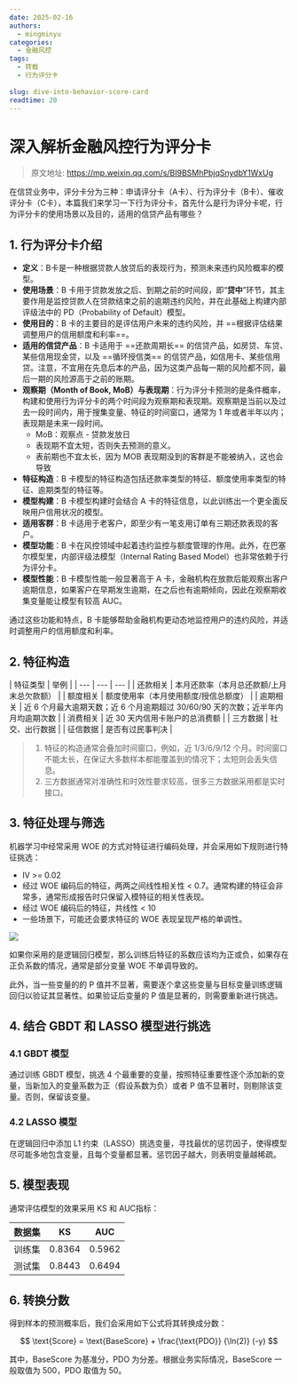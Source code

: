 ```yaml
---
date: 2025-02-16
authors:
  - mingminyu
categories:
  - 金融风控
tags:
  - 转载
  - 行为评分卡
  
slug: dive-into-behavior-score-card
readtime: 20
---
```


# 深入解析金融风控行为评分卡

> 原文地址: https://mp.weixin.qq.com/s/BI9BSMhPbjqSnydbY1WxUg

在信贷业务中，评分卡分为三种：申请评分卡（A卡）、行为评分卡（B卡）、催收评分卡（C卡），本篇我们来学习一下行为评分卡，首先什么是行为评分卡呢，行为评分卡的使用场景以及目的，适用的信贷产品有哪些？

<!-- more -->

## 1. 行为评分卡介绍

- **定义**：B卡是一种根据贷款人放贷后的表现行为，预测未来违约风险概率的模型。
- **使用场景**：B 卡用于贷款发放之后、到期之前的时间段，即“**贷中**”环节，其主要作用是监控贷款人在贷款结束之前的逾期违约风险，并在此基础上构建内部评级法中的 PD（Probability of Default）模型。
- **使用目的**：B 卡的主要目的是评估用户未来的违约风险，并 ==根据评估结果调整用户的信用额度和利率==。
- **适用的信贷产品**：B 卡适用于 ==还款周期长== 的信贷产品，如房贷、车贷、某些信用现金贷，以及 ==循环授信类== 的信贷产品，如信用卡、某些信用贷。注意，不宜用在先息后本的产品，因为这类产品每一期的风险都不同，最后一期的风险源高于之前的账期。
- **观察期（Month of Book, MoB）与表现期**：行为评分卡预测的是条件概率，构建和使用行为评分卡的两个时间段为观察期和表现期。观察期是当前以及过去一段时间内，用于搜集变量、特征的时间窗口，通常为 1 年或者半年以内；表现期是未来一段时间。
  - MoB：观察点 - 贷款发放日
  - 表现期不宜太短，否则失去预测的意义。
  - 表前期也不宜太长，因为 MOB 表现期没到的客群是不能被纳入，这也会导致
- **特征构造**：B 卡模型的特征构造包括还款率类型的特征、额度使用率类型的特征、逾期类型的特征等。
- **模型构建**：B 卡模型构建时会结合 A 卡的特征信息，以此训练出一个更全面反映用户信用状况的模型。
- **适用客群**：B 卡适用于老客户，即至少有一笔支用订单有三期还款表现的客户。
- **模型功能**：B 卡在风控领域中起着违约监控与额度管理的作用。此外，在巴塞尔模型里，内部评级法模型（Internal Rating Based Model）也非常依赖于行为评分卡。
- **模型性能**：B 卡模型性能一般显著高于 A 卡，金融机构在放款后能观察出客户逾期信息，如果客户在早期发生逾期，在之后也有逾期倾向，因此在观察期收集变量能让模型有较高 AUC。

通过这些功能和特点，B 卡能够帮助金融机构更动态地监控用户的违约风险，并适时调整用户的信用额度和利率。

## 2. 特征构造

| 特征类型 | 举例 |
| --- | --- | --- |
| 还款相关 | 本月还款率（本月总还款额/上月末总欠款额） |
| 额度相关 | 额度使用率（本月使用额度/授信总额度） |
| 逾期相关 | 近 6 个月最大逾期天数；近 6 个月逾期超过 30/60/90 天的次数；近半年内月均逾期次数 |
| 消费相关 | 近 30 天内信用卡账户的总消费额 |
| 三方数据 | 社交、出行数据 |
| 征信数据 | 是否有过民事判决 |

> 1. 特征的构造通常会叠加时间窗口，例如，近 1/3/6/9/12 个月。时间窗口不能太长，在保证大多数样本都能覆盖到的情况下；太短则会丢失信息。
> 2. 三方数据通常对准确性和时效性要求较高，很多三方数据采用都是实时接口。

## 3. 特征处理与筛选

机器学习中经常采用 WOE 的方式对特征进行编码处理，并会采用如下规则进行特征挑选：

- IV >= 0.02
- 经过 WOE 编码后的特征，两两之间线性相关性 < 0.7。通常构建的特征会非常多，通常形成报告时只保留入模特征的相关性表现。
- 经过 WOE 编码后的特征，共线性 < 10
- 一些场景下，可能还会要求特征的 WOE 表现呈现严格的单调性。

![](https://mingminyu.github.io/webassets/images/20250217-01.png)

如果你采用的是逻辑回归模型，那么训练后特征的系数应该均为正或负，如果存在正负系数的情况，通常是部分变量 WOE 不单调导致的。

此外，当一些变量的的 P 值并不显著，需要逐个拿这些变量与目标变量训练逻辑回归以验证其显著性。如果验证后变量的 P 值是显著的，则需要重新进行挑选。

## 4. 结合 GBDT 和 LASSO 模型进行挑选

### 4.1 GBDT 模型

通过训练 GBDT 模型，挑选 4 个最重要的变量，按照特征重要性逐个添加新的变量，当新加入的变量系数为正（假设系数为负）或者 P 值不显著时，则剔除该变量。否则，保留该变量。

### 4.2 LASSO 模型

在逻辑回归中添加 L1 约束（LASSO）挑选变量，寻找最优的惩罚因子，使得模型尽可能多地包含变量，且每个变量都显著。惩罚因子越大，则表明变量越稀疏。

## 5. 模型表现

通常评估模型的效果采用 KS 和 AUC指标：

| 数据集 | KS | AUC |
| --- | --- | --- |
| 训练集 | 0.8364 | 0.5962 |
| 测试集 | 0.8443 | 0.6494 |

## 6. 转换分数

得到样本的预测概率后，我们会采用如下公式将其转换成分数：

$$ \text{Score} = \text{BaseScore} +  \frac{\text{PDO}} {\ln(2)} (-y) $$

其中，BaseScore 为基准分，PDO 为分差。根据业务实际情况，BaseScore 一般取值为 500，PDO 取值为 50。
